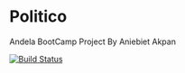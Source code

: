 # Politico
Andela BootCamp Project By Aniebiet Akpan

[![Build Status](https://travis-ci.org/elniebiet/Politico.svg?branch=develop)](https://travis-ci.org/elniebiet/Politico)
